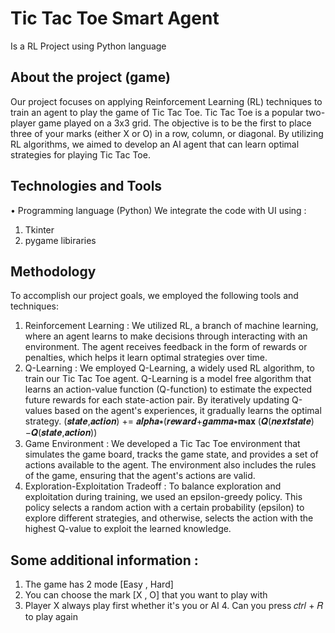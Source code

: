 # Tic Tac Toe Smart Agent
Is a RL Project using Python language
## About the project (game) 
Our project focuses on applying Reinforcement Learning (RL) techniques to train an agent to play the game of Tic Tac Toe. Tic Tac Toe is a popular two-player game played on a 3x3 grid. The objective is to be the first to place three of your marks (either X or O) in a row, column, or diagonal. By utilizing RL algorithms, we aimed to develop an AI agent that can learn optimal strategies for playing Tic Tac Toe.
## Technologies and Tools 
•	Programming language (Python) We integrate the code with UI using : 
1.	Tkinter 
2.	 pygame libiraries 
## Methodology 
To accomplish our project goals, we employed the following tools and techniques:
1. Reinforcement Learning : We utilized RL, a branch of machine learning, where an agent learns to make decisions through interacting with an environment. The agent receives feedback in the form of rewards or penalties, which helps it learn optimal strategies over time. 
2. Q-Learning : We employed Q-Learning, a widely used RL algorithm, to train our Tic Tac Toe agent. Q-Learning is a model free algorithm that learns an action-value function (Q-function) to estimate the expected future rewards for each state-action pair. By iteratively updating Q-values based on the agent's experiences, it gradually learns the optimal strategy. 
(𝒔𝒕𝒂𝒕𝒆,𝒂𝒄𝒕𝒊𝒐𝒏) += 𝒂𝒍𝒑𝒉𝒂∗(𝒓𝒆𝒘𝒂𝒓𝒅+𝒈𝒂𝒎𝒎𝒂∗𝐦𝐚𝐱 (𝑸(𝒏𝒆𝒙𝒕𝒔𝒕𝒂𝒕𝒆)−𝑸(𝒔𝒕𝒂𝒕𝒆,𝒂𝒄𝒕𝒊𝒐𝒏)) 
3. Game Environment : We developed a Tic Tac Toe environment that simulates the game board, tracks the game state, and provides a set of actions available to the agent. The environment also includes the rules of the game, ensuring that the agent's actions are valid. 
4. Exploration-Exploitation Tradeoff : To balance exploration and exploitation during training, we used an epsilon-greedy policy. This policy selects a random action with a certain probability (epsilon) to explore different strategies, and otherwise, selects the action with the highest Q-value to exploit the learned knowledge.
## Some additional information :
1.	The game has 2 mode [Easy , Hard] 
2.	You can choose the mark [X , O] that you want to play with 
3.	Player X always play first whether it's you or AI 4. Can you press 𝑐𝑡𝑟𝑙 + 𝑅 to play again


